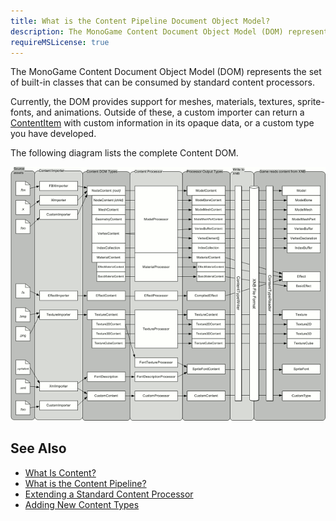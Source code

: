 ```yaml
---
title: What is the Content Pipeline Document Object Model?
description: The MonoGame Content Document Object Model (DOM) represents the set of built-in classes that can be consumed by standard content processors.
requireMSLicense: true
---
```


The MonoGame Content Document Object Model (DOM) represents the set of built-in classes that can be consumed by standard content processors.

Currently, the DOM provides support for meshes, materials, textures, sprite-fonts, and animations. Outside of these, a custom importer can return a [ContentItem](xref:Microsoft.Xna.Framework.Content.Pipeline.ContentItem) with custom information in its opaque data, or a custom type you have developed.

The following diagram lists the complete Content DOM.

![Content DOM](../images/ContentPipelineTypes_small.png)

## See Also

- [What Is Content?](CP_Overview.md)  
- [What is the Content Pipeline?](CP_Architecture.md)  
- [Extending a Standard Content Processor](../../howto/content_pipeline/HowTo_Extend_Processor.md)  
- [Adding New Content Types](CP_Content_Advanced.md)  
